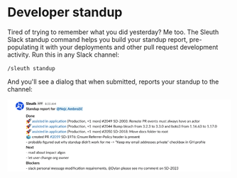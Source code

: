 # Developer standup

Tired of trying to remember what you did yesterday? Me too. The Sleuth Slack standup command helps you build your standup report, pre-populating it with your deployments and other pull request development activity. Run this in any Slack channel:

```text
/sleuth standup
```

And you'll see a dialog that when submitted, reports your standup to the channel:

![](../.gitbook/assets/slack-or-dev-or-sleuth-2021-02-04-13-19-47.png)

